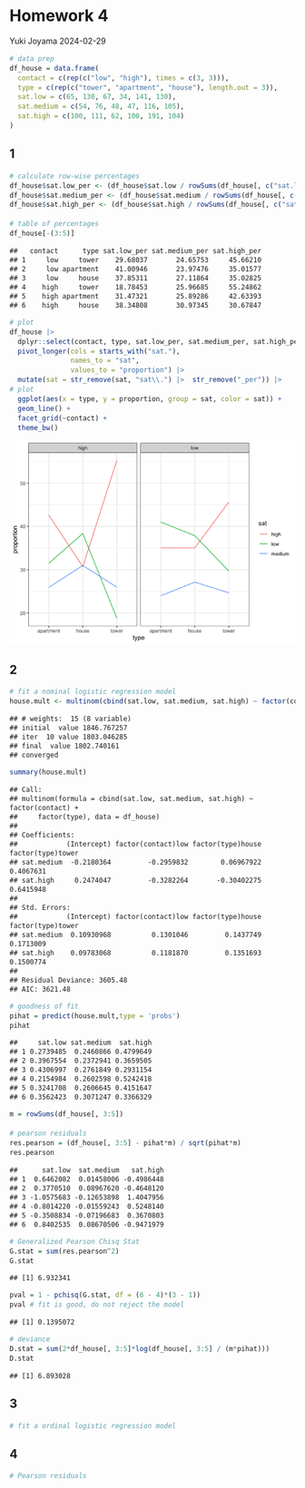 Homework 4
================
Yuki Joyama
2024-02-29

``` r
# data prep
df_house = data.frame(
  contact = c(rep(c("low", "high"), times = c(3, 3))),
  type = c(rep(c("tower", "apartment", "house"), length.out = 3)), 
  sat.low = c(65, 130, 67, 34, 141, 130),
  sat.medium = c(54, 76, 48, 47, 116, 105),
  sat.high = c(100, 111, 62, 100, 191, 104)
)
```

## 1

``` r
# calculate row-wise percentages
df_house$sat.low_per <- (df_house$sat.low / rowSums(df_house[, c("sat.low", "sat.medium", "sat.high")])) * 100
df_house$sat.medium_per <- (df_house$sat.medium / rowSums(df_house[, c("sat.low", "sat.medium", "sat.high")])) * 100
df_house$sat.high_per <- (df_house$sat.high / rowSums(df_house[, c("sat.low", "sat.medium", "sat.high")])) * 100

# table of percentages
df_house[-(3:5)]
```

    ##   contact      type sat.low_per sat.medium_per sat.high_per
    ## 1     low     tower    29.68037       24.65753     45.66210
    ## 2     low apartment    41.00946       23.97476     35.01577
    ## 3     low     house    37.85311       27.11864     35.02825
    ## 4    high     tower    18.78453       25.96685     55.24862
    ## 5    high apartment    31.47321       25.89286     42.63393
    ## 6    high     house    38.34808       30.97345     30.67847

``` r
# plot
df_house |> 
  dplyr::select(contact, type, sat.low_per, sat.medium_per, sat.high_per) |> 
  pivot_longer(cols = starts_with("sat."), 
               names_to = "sat", 
               values_to = "proportion") |> 
  mutate(sat = str_remove(sat, "sat\\.") |>  str_remove("_per")) |> 
# plot
  ggplot(aes(x = type, y = proportion, group = sat, color = sat)) +
  geom_line() +
  facet_grid(~contact) +
  theme_bw()
```

![](p8131_hw4_files/figure-gfm/unnamed-chunk-2-1.png)<!-- -->

## 2

``` r
# fit a nominal logistic regression model
house.mult <- multinom(cbind(sat.low, sat.medium, sat.high) ~ factor(contact) + factor(type), data = df_house)
```

    ## # weights:  15 (8 variable)
    ## initial  value 1846.767257 
    ## iter  10 value 1803.046285
    ## final  value 1802.740161 
    ## converged

``` r
summary(house.mult)
```

    ## Call:
    ## multinom(formula = cbind(sat.low, sat.medium, sat.high) ~ factor(contact) + 
    ##     factor(type), data = df_house)
    ## 
    ## Coefficients:
    ##            (Intercept) factor(contact)low factor(type)house factor(type)tower
    ## sat.medium  -0.2180364         -0.2959832        0.06967922         0.4067631
    ## sat.high     0.2474047         -0.3282264       -0.30402275         0.6415948
    ## 
    ## Std. Errors:
    ##            (Intercept) factor(contact)low factor(type)house factor(type)tower
    ## sat.medium  0.10930968          0.1301046         0.1437749         0.1713009
    ## sat.high    0.09783068          0.1181870         0.1351693         0.1500774
    ## 
    ## Residual Deviance: 3605.48 
    ## AIC: 3621.48

``` r
# goodness of fit
pihat = predict(house.mult,type = 'probs') 
pihat
```

    ##     sat.low sat.medium  sat.high
    ## 1 0.2739485  0.2460866 0.4799649
    ## 2 0.3967554  0.2372941 0.3659505
    ## 3 0.4306997  0.2761849 0.2931154
    ## 4 0.2154984  0.2602598 0.5242418
    ## 5 0.3241708  0.2606645 0.4151647
    ## 6 0.3562423  0.3071247 0.3366329

``` r
m = rowSums(df_house[, 3:5])

# pearson residuals 
res.pearson = (df_house[, 3:5] - pihat*m) / sqrt(pihat*m) 
res.pearson
```

    ##      sat.low  sat.medium   sat.high
    ## 1  0.6462082  0.01458006 -0.4986448
    ## 2  0.3770510  0.08967620 -0.4648120
    ## 3 -1.0575683 -0.12653898  1.4047956
    ## 4 -0.8014220 -0.01559243  0.5248140
    ## 5 -0.3508834 -0.07196683  0.3670803
    ## 6  0.8402535  0.08670506 -0.9471979

``` r
# Generalized Pearson Chisq Stat
G.stat = sum(res.pearson^2) 
G.stat
```

    ## [1] 6.932341

``` r
pval = 1 - pchisq(G.stat, df = (6 - 4)*(3 - 1))
pval # fit is good, do not reject the model
```

    ## [1] 0.1395072

``` r
# deviance
D.stat = sum(2*df_house[, 3:5]*log(df_house[, 3:5] / (m*pihat)))
D.stat
```

    ## [1] 6.893028

## 3

``` r
# fit a ordinal logistic regression model
```

## 4

``` r
# Pearson residuals 
```
